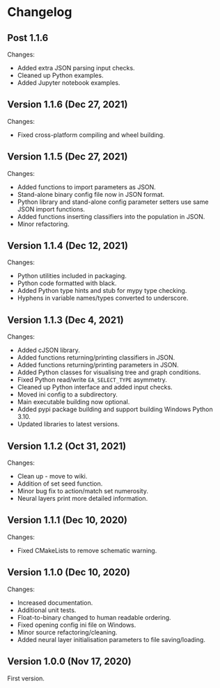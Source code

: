 # Changelog

## Post 1.1.6

Changes:
* Added extra JSON parsing input checks.
* Cleaned up Python examples.
* Added Jupyter notebook examples.

## Version 1.1.6 (Dec 27, 2021)

Changes:
* Fixed cross-platform compiling and wheel building.

## Version 1.1.5 (Dec 27, 2021)

Changes:
* Added functions to import parameters as JSON.
* Stand-alone binary config file now in JSON format.
* Python library and stand-alone config parameter setters use same JSON import functions.
* Added functions inserting classifiers into the population in JSON.
* Minor refactoring.

## Version 1.1.4 (Dec 12, 2021)

Changes:
* Python utilities included in packaging.
* Python code formatted with black.
* Added Python type hints and stub for mypy type checking.
* Hyphens in variable names/types converted to underscore.

## Version 1.1.3 (Dec 4, 2021)

Changes:
* Added cJSON library.
* Added functions returning/printing classifiers in JSON.
* Added functions returning/printing parameters in JSON.
* Added Python classes for visualising tree and graph conditions.
* Fixed Python read/write `EA_SELECT_TYPE` asymmetry.
* Cleaned up Python interface and added input checks.
* Moved ini config to a subdirectory.
* Main executable building now optional.
* Added pypi package building and support building Windows Python 3.10.
* Updated libraries to latest versions.

## Version 1.1.2 (Oct 31, 2021)

Changes:
* Clean up - move to wiki.
* Addition of set seed function.
* Minor bug fix to action/match set numerosity.
* Neural layers print more detailed information.

## Version 1.1.1 (Dec 10, 2020)

Changes:
* Fixed CMakeLists to remove schematic warning.

## Version 1.1.0 (Dec 10, 2020)

Changes:
* Increased documentation.
* Additional unit tests.
* Float-to-binary changed to human readable ordering.
* Fixed opening config ini file on Windows.
* Minor source refactoring/cleaning.
* Added neural layer initialisation parameters to file saving/loading.

## Version 1.0.0 (Nov 17, 2020)

First version.
